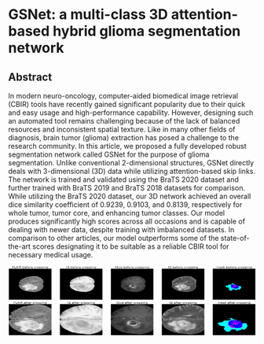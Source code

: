 # GSNet: a multi-class 3D attention-based hybrid glioma segmentation network

## Abstract
In modern neuro-oncology, computer-aided biomedical image retrieval (CBIR) tools
have recently gained significant popularity due to their quick and easy usage and high-performance
capability. However, designing such an automated tool remains challenging because of the lack
of balanced resources and inconsistent spatial texture. Like in many other fields of diagnosis,
brain tumor (glioma) extraction has posed a challenge to the research community. In this article,
we proposed a fully developed robust segmentation network called GSNet for the purpose of
glioma segmentation. Unlike conventional 2-dimensional structures, GSNet directly deals with
3-dimensional (3D) data while utilizing attention-based skip links. The network is trained and
validated using the BraTS 2020 dataset and further trained with BraTS 2019 and BraTS 2018
datasets for comparison. While utilizing the BraTS 2020 dataset, our 3D network achieved
an overall dice similarity coefficient of 0.9239, 0.9103, and 0.8139, respectively for whole
tumor, tumor core, and enhancing tumor classes. Our model produces significantly high scores
across all occasions and is capable of dealing with newer data, despite training with imbalanced
datasets. In comparison to other articles, our model outperforms some of the state-of-the-art
scores designating it to be suitable as a reliable CBIR tool for necessary medical usage.

![Alt Text](extra/converted.gif)

